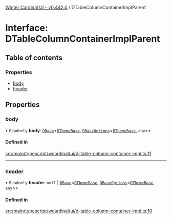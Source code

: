 [Winter Cardinal UI - v0.442.0](../index.md) / DTableColumnContainerImplParent

# Interface: DTableColumnContainerImplParent

## Table of contents

### Properties

- [body](DTableColumnContainerImplParent.md#body)
- [header](DTableColumnContainerImplParent.md#header)

## Properties

### body

• `Readonly` **body**: [`DBase`](../classes/DBase.md)\<[`DThemeBase`](DThemeBase.md), [`DBaseOptions`](DBaseOptions.md)\<[`DThemeBase`](DThemeBase.md), `any`\>\>

#### Defined in

[src/main/typescript/wcardinal/ui/d-table-column-container-impl.ts:11](https://github.com/winter-cardinal/winter-cardinal-ui/blob/v0.442.0/src/main/typescript/wcardinal/ui/d-table-column-container-impl.ts#L11)

___

### header

• `Readonly` **header**: ``null`` \| [`DBase`](../classes/DBase.md)\<[`DThemeBase`](DThemeBase.md), [`DBaseOptions`](DBaseOptions.md)\<[`DThemeBase`](DThemeBase.md), `any`\>\>

#### Defined in

[src/main/typescript/wcardinal/ui/d-table-column-container-impl.ts:10](https://github.com/winter-cardinal/winter-cardinal-ui/blob/v0.442.0/src/main/typescript/wcardinal/ui/d-table-column-container-impl.ts#L10)
